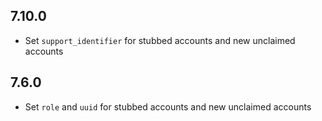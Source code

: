 7.10.0
-----

* Set `support_identifier` for stubbed accounts and new unclaimed accounts

7.6.0
-----

* Set `role` and `uuid` for stubbed accounts and new unclaimed accounts
